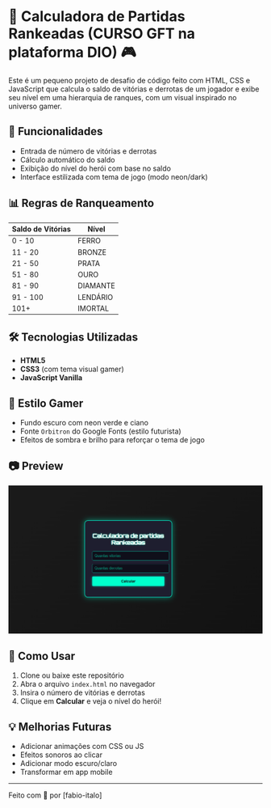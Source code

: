 # 🧮 Calculadora de Partidas Rankeadas (CURSO GFT na plataforma DIO) 🎮

Este é um pequeno projeto de desafio de código feito com HTML, CSS e JavaScript que calcula o saldo de vitórias e derrotas de um jogador e exibe seu nível em uma hierarquia de ranques, com um visual inspirado no universo gamer.

## 🚀 Funcionalidades

- Entrada de número de vitórias e derrotas
- Cálculo automático do saldo
- Exibição do nível do herói com base no saldo
- Interface estilizada com tema de jogo (modo neon/dark)

## 📊 Regras de Ranqueamento

| Saldo de Vitórias | Nível         |
|-------------------|---------------|
| 0 - 10            | FERRO         |
| 11 - 20           | BRONZE        |
| 21 - 50           | PRATA         |
| 51 - 80           | OURO          |
| 81 - 90           | DIAMANTE      |
| 91 - 100          | LENDÁRIO      |
| 101+              | IMORTAL       |

## 🛠️ Tecnologias Utilizadas

- **HTML5**
- **CSS3** (com tema visual gamer)
- **JavaScript Vanilla**

## 🎨 Estilo Gamer

- Fundo escuro com neon verde e ciano
- Fonte `Orbitron` do Google Fonts (estilo futurista)
- Efeitos de sombra e brilho para reforçar o tema de jogo

## 📷 Preview

![screenshot](./screenshot.png)

## 📁 Como Usar

1. Clone ou baixe este repositório
2. Abra o arquivo `index.html` no navegador
3. Insira o número de vitórias e derrotas
4. Clique em **Calcular** e veja o nível do herói!

## 💡 Melhorias Futuras

- Adicionar animações com CSS ou JS
- Efeitos sonoros ao clicar
- Adicionar modo escuro/claro
- Transformar em app mobile

---

Feito com 💚 por [fabio-italo]
